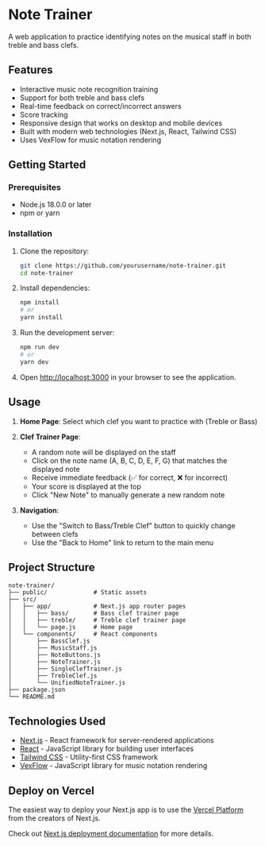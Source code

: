 # Note Trainer

A web application to practice identifying notes on the musical staff in both treble and bass clefs.

## Features

- Interactive music note recognition training
- Support for both treble and bass clefs
- Real-time feedback on correct/incorrect answers
- Score tracking
- Responsive design that works on desktop and mobile devices
- Built with modern web technologies (Next.js, React, Tailwind CSS)
- Uses VexFlow for music notation rendering

## Getting Started

### Prerequisites

- Node.js 18.0.0 or later
- npm or yarn

### Installation

1. Clone the repository:
   ```bash
   git clone https://github.com/yourusername/note-trainer.git
   cd note-trainer
   ```

2. Install dependencies:
   ```bash
   npm install
   # or
   yarn install
   ```

3. Run the development server:
   ```bash
   npm run dev
   # or
   yarn dev
   ```

4. Open [http://localhost:3000](http://localhost:3000) in your browser to see the application.

## Usage

1. **Home Page**: Select which clef you want to practice with (Treble or Bass)
2. **Clef Trainer Page**: 
   - A random note will be displayed on the staff
   - Click on the note name (A, B, C, D, E, F, G) that matches the displayed note
   - Receive immediate feedback (✅ for correct, ❌ for incorrect)
   - Your score is displayed at the top
   - Click "New Note" to manually generate a new random note

3. **Navigation**:
   - Use the "Switch to Bass/Treble Clef" button to quickly change between clefs
   - Use the "Back to Home" link to return to the main menu

## Project Structure

```
note-trainer/
├── public/             # Static assets
├── src/
│   ├── app/            # Next.js app router pages
│   │   ├── bass/       # Bass clef trainer page
│   │   ├── treble/     # Treble clef trainer page
│   │   └── page.js     # Home page
│   └── components/     # React components
│       ├── BassClef.js
│       ├── MusicStaff.js
│       ├── NoteButtons.js
│       ├── NoteTrainer.js
│       ├── SingleClefTrainer.js
│       ├── TrebleClef.js
│       └── UnifiedNoteTrainer.js
├── package.json
└── README.md
```

## Technologies Used

- [Next.js](https://nextjs.org/) - React framework for server-rendered applications
- [React](https://reactjs.org/) - JavaScript library for building user interfaces
- [Tailwind CSS](https://tailwindcss.com/) - Utility-first CSS framework
- [VexFlow](https://www.vexflow.com/) - JavaScript library for music notation rendering

## Deploy on Vercel

The easiest way to deploy your Next.js app is to use the [Vercel Platform](https://vercel.com/new?utm_medium=default-template&filter=next.js&utm_source=create-next-app&utm_campaign=create-next-app-readme) from the creators of Next.js.

Check out [Next.js deployment documentation](https://nextjs.org/docs/app/building-your-application/deploying) for more details.
